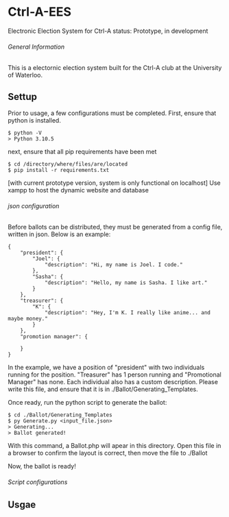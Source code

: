 # Ctrl-A-EES
Electronic Election System for Ctrl-A
status: Prototype, in development

###### General Information

This is a electornic election system built for the Ctrl-A club at the University of Waterloo.

## Settup

Prior to usage, a few configurations must be completed. First, ensure that python is installed.
```
$ python -V
> Python 3.10.5
```

next, ensure that all pip requirements have been met

```
$ cd /directory/where/files/are/located
$ pip install -r requirements.txt
```

[with current prototype version, system is only functional on localhost]
Use xampp to host the dynamic website and database

###### json configuration

Before ballots can be distributed, they must be generated from a config file, written in json. Below is an example:

```
{
    "president": {
        "Joel": {
            "description": "Hi, my name is Joel. I code."
        },
        "Sasha": {
            "description": "Hello, my name is Sasha. I like art."
        }
    },
    "treasurer": {
        "K": {
            "description": "Hey, I'm K. I really like anime... and maybe money."
        }
    },
    "promotion manager": {

    }
}
```

In the example, we have a position of "president" with two individuals running for the position. "Treasurer" has 1 person running and "Promotional Manager" has none.
Each individual also has a custom description. Please write this file, and ensure that it is in ./Ballot/Generating_Templates.

Once ready, run the python script to generate the ballot:
```
$ cd ./Ballot/Generating_Templates
$ py Generate.py <input_file.json>
> Generating...
> Ballot generated!
```

With this command, a Ballot.php will apear in this directory. Open this file in a browser to confirm the layout is correct, then move the file to ./Ballot

Now, the ballot is ready!

###### Script configurations


## Usgae
